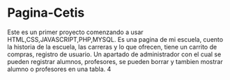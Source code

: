 # Pagina-Cetis
Este es un primer proyecto comenzando a usar HTML,CSS,JAVASCRIPT,PHP,MYSQL.
Es una pagina de mi escuela, cuento la historia de la escuela, las carreras y lo que ofrecen, tiene un carrito de compras, registro de usuario. 
Un apartado de administrador con el cual se pueden registrar alumnos, profesores, se pueden borrar y tambien mostrar alumno o profesores en una tabla. 
4
